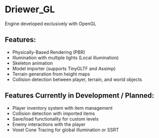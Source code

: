 # Driewer_GL

Engine developed exclusively with OpenGL

## Features:
- Physically-Based Rendering (PBR)
- Illumination with multiple lights (Local illumination)
- Skeleton animation
- Model importer (supports TinyGLTF and Assimp)
- Terrain generation from height maps
- Collision detection between player, terrain, and world objects

## Features Currently in Development / Planned:
- Player inventory system with item management
- Collision detection with imported items
- Save/load functionality for custom levels
- Enemy interactions with the player
- Voxel Cone Tracing for global illumination or SSRT

